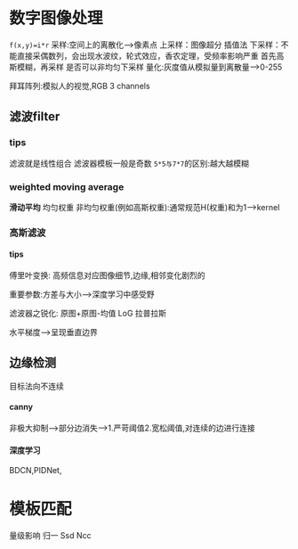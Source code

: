 # 数字图像处理
`f(x,y)=i*r`
采样:空间上的离散化-->像素点
上采样：图像超分
插值法
下采样：不能直接采偶数列，会出现水波纹，轮式效应，香农定理，受频率影响严重
首先高斯模糊，再采样
是否可以非均匀下采样
量化:灰度值从模拟量到离散量-->0-255

拜耳阵列:模拟人的视觉,RGB 3 channels

## 滤波filter
### tips
滤波就是线性组合
滤波器模板一般是奇数
`5*5与7*7`的区别:越大越模糊

### weighted moving average
**滑动平均**
均匀权重
非均匀权重(例如高斯权重):通常规范H(权重)和为1-->kernel
### 高斯滤波
#### tips
傅里叶变换:
高频信息对应图像细节,边缘,相邻变化剧烈的

重要参数:方差与大小-->深度学习中感受野

滤波器之锐化:
原图+原图-均值
LoG 拉普拉斯

水平梯度-->呈现垂直边界

## 边缘检测
目标法向不连续
#### canny
非极大抑制-->部分边消失-->1.严苛阈值2.宽松阈值,对连续的边进行连接

#### 深度学习
BDCN,PIDNet,

# 模板匹配
量级影响 归一
Ssd
Ncc
